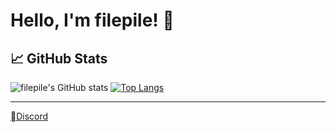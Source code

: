 # Hello, I'm filepile! 👋

## 📈 GitHub Stats

![filepile's GitHub stats](https://github-readme-stats.vercel.app/api?username=not-filepile&show_icons=true&theme=tokyonight)
[![Top Langs](https://github-readme-stats.vercel.app/api/top-langs/?username=not-filepile&layout=compact&theme=tokyonight)](https://github.com/anuraghazra/github-readme-stats)

---
[Discord](https://filepile.xyz/discord)
